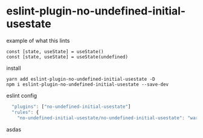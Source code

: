 # eslint-plugin-no-undefined-initial-usestate

example of what this lints
```
const [state, useState] = useState()
const [state, useState] = useState(undefined)
```




install
```
yarn add eslint-plugin-no-undefined-initial-usestate -D
npm i eslint-plugin-no-undefined-initial-usestate --save-dev
```
 

eslint config 
```javascript
  "plugins": ["no-undefined-initial-usestate"]
  "rules": {
    "no-undefined-initial-usestate/no-undefined-initial-usestate": "warn",
```
asdas
